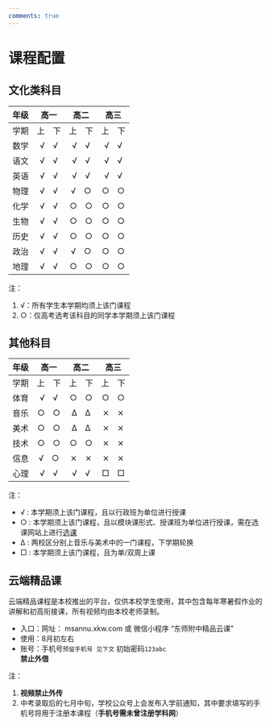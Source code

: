 ```yaml
---
comments: true
---
```


# 课程配置

## 文化类科目

| 年级  |    高一    |    高二    |    高三    |
| :---: | :--------: | :--------: | :--------: |
| 学期  | 上&emsp;下 | 上&emsp;下 | 上&emsp;下 |
| 数学  |  √&emsp;√  |  √&emsp;√  |  √&emsp;√  |
| 语文  |  √&emsp;√  |  √&emsp;√  |  √&emsp;√  |
| 英语  |  √&emsp;√  |  √&emsp;√  |  √&emsp;√  |
| 物理  |  √&emsp;√  |  √&emsp;○  |  ○&emsp;○  |
| 化学  |  √&emsp;√  |  ○&emsp;○  |  ○&emsp;○  |
| 生物  |  √&emsp;√  |  ○&emsp;○  |  ○&emsp;○  |
| 历史  |  √&emsp;√  |  ○&emsp;○  |  ○&emsp;○  |
| 政治  |  √&emsp;√  |  √&emsp;○  |  ○&emsp;○  |
| 地理  |  √&emsp;√  |  ○&emsp;○  |  ○&emsp;○  |

注：

1. √：所有学生本学期均须上该门课程
2. ○：仅高考选考该科目的同学本学期须上该门课程

## 其他科目

| 年级  |    高一    |    高二    |    高三    |
| :---: | :--------: | :--------: | :--------: |
| 学期  | 上&emsp;下 | 上&emsp;下 | 上&emsp;下 |
| 体育  |  √&emsp;√  |  ○&emsp;○  |  ○&emsp;○  |
| 音乐  |  ○&emsp;○  |  Δ&emsp;Δ  |  ⨯&emsp;⨯  |
| 美术  |  ○&emsp;○  |  Δ&emsp;Δ  |  ⨯&emsp;⨯  |
| 技术  |  ○&emsp;○  |  ○&emsp;○  |  ⨯&emsp;⨯  |
| 信息  |  √&emsp;○  |  ⨯&emsp;⨯  |  ⨯&emsp;⨯  |
| 心理  |  √&emsp;√  |  √&emsp;√  |  □&emsp;□  |

注：

- √ : 本学期须上该门课程，且以行政班为单位进行授课
- ○ : 本学期须上该门课程，且以模块课形式、授课班为单位进行授课，需在选课网站上进行[选课](./choice.md)
- Δ : 两校区分别上音乐与美术中的一门课程，下学期轮换
- □ : 本学期须上该门课程，且为单/双周上课


## 云端精品课
云端精品课程是本校推出的平台，仅供本校学生使用，其中包含每年寒暑假作业的讲解和初高衔接课，所有视频均由本校老师录制。

- 入口：网址： msannu.xkw.com 或 微信小程序 “东师附中精品云课”
- 使用：8月初左右
- 账号：手机号`预留手机号 见下文` 初始密码`123abc`  
**禁止外借**

注：

1. **视频禁止外传**
2. 中考录取后的七月中旬，学校公众号上会发布入学前通知，其中要求填写的手机号将用于注册本课程（**手机号需未曾注册学科网**）